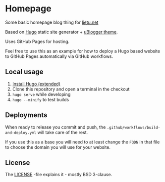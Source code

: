 # Homepage

Some basic homepage blog thing for [lietu.net](https://lietu.net)

Based on [Hugo](https://gohugo.io) static site generator + [uBlogger theme](https://ublogger.netlify.app).

Uses GitHub Pages for hosting.

Feel free to use this as an example for how to deploy a Hugo based website to GitHub Pages automatically via GitHub workflows.

## Local usage

1. [Install Hugo (extended)](https://gohugo.io/getting-started/installing/)
2. Clone this repository and open a terminal in the checkout
3. `hugo serve` while developing
4. `hugo --minify` to test builds

## Deployments

When ready to release you commit and push, the `.github/workflows/build-and-deploy.yml` will take care of the rest.

If you use this as a base you will need to at least change the `FQDN` in that file to choose the domain you will use for your website.

## License

The [LICENSE](./LICENSE) -file explains it - mostly BSD 3-clause.
